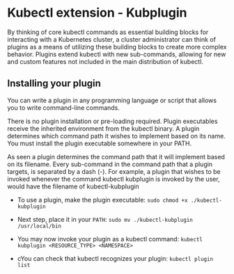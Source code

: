 # Kubectl extension - Kubplugin

By thinking of core kubectl commands as essential building blocks for interacting with a Kubernetes cluster, a cluster administrator can think of plugins as a means of utilizing these building blocks to create more complex behavior. Plugins extend kubectl with new sub-commands, allowing for new and custom features not included in the main distribution of kubectl.

## Installing your plugin
You can write a plugin in any programming language or script that allows you to write command-line commands.

There is no plugin installation or pre-loading required. Plugin executables receive the inherited environment from the kubectl binary. A plugin determines which command path it wishes to implement based on its name. You must install the plugin executable somewhere in your PATH.

As seen a plugin determines the command path that it will implement based on its filename. Every sub-command in the command path that a plugin targets, is separated by a dash (-). For example, a plugin that wishes to be invoked whenever the command kubectl kubplugin is invoked by the user, would have the filename of kubectl-kubplugin

- To use a plugin, make the plugin executable:
    `sudo chmod +x ./kubectl-kubplugin`

- Next step, place it in your `PATH`:
    `sudo mv ./kubectl-kubplugin /usr/local/bin`

- You may now invoke your plugin as a kubectl command:
    `kubectl kubplugin <RESOURCE_TYPE> <NAMESPACE>`

- cYou can check that kubectl recognizes your plugin:
    `kubectl plugin list`